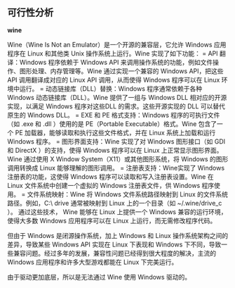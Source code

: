 ## 可行性分析
**wine**

Wine（Wine Is Not an Emulator）是一个开源的兼容层，它允许 Windows 应用程序在 Linux 和其他类 Unix 操作系统上运行。Wine 实现了如下功能：
= API 翻译：Windows 程序依赖于 Windows API 来调用操作系统的功能，例如文件操作、图形处理、内存管理等。Wine 通过实现一个兼容的 Windows API，把这些 API 调用翻译成对应的 Linux API 调用，从而使得 Windows 程序可以在 Linux 环境中运行。
= 动态链接库（DLL）替换：Windows 程序通常依赖于各种 Windows 动态链接库（DLL）。Wine 提供了一组与 Windows DLL 相对应的开源实现，以满足 Windows 程序对这些DLL 的需求。这些开源实现的 DLL 可以替代原生的 Windows DLL。
= EXE 和 PE 格式支持：Windows 程序的可执行文件（如 .exe 和 .dll ）使用的是 PE（Portable Executable）格式。Wine 包含了一个 PE 加载器，能够读取和执行这些文件格式，并在 Linux 系统上加载和运行 Windows 程序。
= 图形界面支持：Wine 实现了对 Windows 图形接口（如 GDI 和 DirectX ）的支持，使得 Windows 程序可以在 Linux 上正常显示图形界面。Wine 通过使用 X Window System（X11）或其他图形系统，将 Windows 的图形调用转换成 Linux 能够理解的图形调用。
= 注册表支持：Wine实现了 Windows 注册表的功能，这使得 Windows 程序可以读取和写入注册表设置。Wine 在 Linux 文件系统中创建一个虚拟的 Windows 注册表文件，供 Windows 程序使用。
= 文件系统映射：Wine 将 Windows 文件系统路径映射到 Linux 的文件系统路径。例如，C:\ drive 通常被映射到 Linux 上的一个目录（如 ~/.wine/drive_c ）。
通过这些技术， Wine 能够在 Linux 上提供一个 Windows 兼容的运行环境，使得大多数 Windows 应用程序可以在 Linux 上运行，而无需修改程序代码。

但由于 Windows 是闭源操作系统，加上 Windows 和 Linux 操作系统架构之间的差异，导致某些 Windows API 实现在 Linux 下表现和 Windows 下不同，导致一些兼容问题。经过多年的发展，兼容性问题已经得到很大程度的解决，主流的 Windows 应用程序和许多大型游戏都能在 Linux 下完美运行。

由于驱动更加底层，所以是无法通过 Wine 使用 Windows 驱动的。
